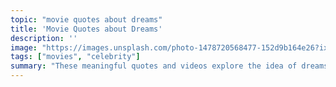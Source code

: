 ```yaml
---
topic: "movie quotes about dreams"
title: 'Movie Quotes about Dreams'
description: ''
image: "https://images.unsplash.com/photo-1478720568477-152d9b164e26?ixlib=rb-1.2.1&ixid=eyJhcHBfaWQiOjEyMDd9&auto=format&fit=crop&w=500&q=60"
tags: ["movies", "celebrity"]
summary: "These meaningful quotes and videos explore the idea of dreams and movies quotes in a little more depth."
---
```

